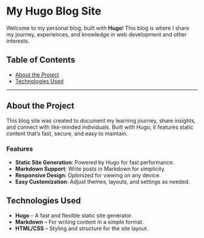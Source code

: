 # My Hugo Blog Site

Welcome to my personal blog, built with **Hugo**! This blog is where I share my journey, experiences, and knowledge in web development and other interests.

## Table of Contents

- [About the Project](#about-the-project)
- [Technologies Used](#technologies-used)

---

## About the Project

This blog site was created to document my learning journey, share insights, and connect with like-minded individuals. Built with Hugo, it features static content that’s fast, secure, and easy to maintain.

### Features

- **Static Site Generation**: Powered by Hugo for fast performance.
- **Markdown Support**: Write posts in Markdown for simplicity.
- **Responsive Design**: Optimized for viewing on any device.
- **Easy Customization**: Adjust themes, layouts, and settings as needed.

## Technologies Used

- **Hugo** – A fast and flexible static site generator.
- **Markdown** – For writing content in a simple format.
- **HTML/CSS** – Styling and structure for the site layout.
